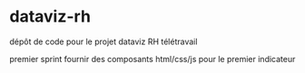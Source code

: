 # dataviz-rh
dépôt de code pour le projet dataviz RH télétravail

premier sprint 
fournir des composants html/css/js pour le premier indicateur
